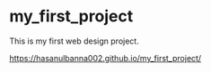 # my_first_project
This is my first web design project.


https://hasanulbanna002.github.io/my_first_project/
